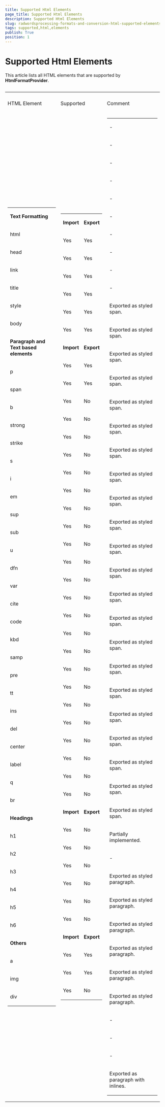 ```yaml
---
title: Supported Html Elements
page_title: Supported Html Elements
description: Supported Html Elements
slug: radwordsprocessing-formats-and-conversion-html-supported-elements
tags: supported,html,elements
publish: True
position: 1
---
```


# Supported Html Elements



This article lists all HTML elements that are supported by __HtmlFormatProvider__.
      

## 
<table><th><tr><td>

HTML Element
                </td><td>

Supported
                </td><td>

Comment
                </td></tr></th><tr><td>
<table><tr><td>

<b>Text Formatting</b></td></tr><tr><td>

html</td></tr><tr><td>

head</td></tr><tr><td>

link</td></tr><tr><td>

title</td></tr><tr><td>

style</td></tr><tr><td>

body</td></tr><tr><td>

<b>Paragraph and Text based elements</b></td></tr><tr><td>

p</td></tr><tr><td>

span</td></tr><tr><td>

b</td></tr><tr><td>

strong</td></tr><tr><td>

strike</td></tr><tr><td>

s</td></tr><tr><td>

i</td></tr><tr><td>

em</td></tr><tr><td>

sup</td></tr><tr><td>

sub</td></tr><tr><td>

u</td></tr><tr><td>

dfn</td></tr><tr><td>

var</td></tr><tr><td>

cite</td></tr><tr><td>

code</td></tr><tr><td>

kbd</td></tr><tr><td>

samp</td></tr><tr><td>

pre</td></tr><tr><td>

tt</td></tr><tr><td>

ins</td></tr><tr><td>

del</td></tr><tr><td>

center</td></tr><tr><td>

label</td></tr><tr><td>

q</td></tr><tr><td>

br</td></tr><tr><td>

<b>Headings</b></td></tr><tr><td>

h1</td></tr><tr><td>

h2</td></tr><tr><td>

h3</td></tr><tr><td>

h4</td></tr><tr><td>

h5</td></tr><tr><td>

h6</td></tr><tr><td>

<b>Others</b></td></tr><tr><td>

a</td></tr><tr><td>

img</td></tr><tr><td>

div</td></tr></table></td><td>
<table><tr><td>

<b>Import</b></td><td>

<b>Export</b></td></tr><tr><td>

Yes</td><td>

Yes</td></tr><tr><td>

Yes</td><td>

Yes</td></tr><tr><td>

Yes</td><td>

Yes</td></tr><tr><td>

Yes</td><td>

Yes</td></tr><tr><td>

Yes</td><td>

Yes</td></tr><tr><td>

Yes</td><td>

Yes</td></tr><tr><td>

<b>Import</b></td><td>

<b>Export</b></td></tr><tr><td>

Yes</td><td>

Yes</td></tr><tr><td>

Yes</td><td>

Yes</td></tr><tr><td>

Yes</td><td>

No</td></tr><tr><td>

Yes</td><td>

No</td></tr><tr><td>

Yes</td><td>

No</td></tr><tr><td>

Yes</td><td>

No</td></tr><tr><td>

Yes</td><td>

No</td></tr><tr><td>

Yes</td><td>

No</td></tr><tr><td>

Yes</td><td>

No</td></tr><tr><td>

Yes</td><td>

No</td></tr><tr><td>

Yes</td><td>

No</td></tr><tr><td>

Yes</td><td>

No</td></tr><tr><td>

Yes</td><td>

No</td></tr><tr><td>

Yes</td><td>

No</td></tr><tr><td>

Yes</td><td>

No</td></tr><tr><td>

Yes</td><td>

No</td></tr><tr><td>

Yes</td><td>

No</td></tr><tr><td>

Yes</td><td>

No</td></tr><tr><td>

Yes</td><td>

No</td></tr><tr><td>

Yes</td><td>

No</td></tr><tr><td>

Yes</td><td>

No</td></tr><tr><td>

Yes</td><td>

No</td></tr><tr><td>

Yes</td><td>

No</td></tr><tr><td>

Yes</td><td>

No</td></tr><tr><td>

Yes</td><td>

No</td></tr><tr><td>

<b>Import</b></td><td>

<b>Export</b></td></tr><tr><td>

Yes</td><td>

No</td></tr><tr><td>

Yes</td><td>

No</td></tr><tr><td>

Yes</td><td>

No</td></tr><tr><td>

Yes</td><td>

No</td></tr><tr><td>

Yes</td><td>

No</td></tr><tr><td>

Yes</td><td>

No</td></tr><tr><td>

<b>Import</b></td><td>

<b>Export</b></td></tr><tr><td>

Yes</td><td>

Yes</td></tr><tr><td>

Yes</td><td>

Yes</td></tr><tr><td>

Yes</td><td>

No</td></tr></table></td><td>
<table><tr><td>

-</td></tr><tr><td>

-</td></tr><tr><td>

-</td></tr><tr><td>

-</td></tr><tr><td>

-</td></tr><tr><td>

-</td></tr><tr><td>

-</td></tr><tr><td>

-</td></tr><tr><td>

-</td></tr><tr><td>

-</td></tr><tr><td>

Exported as styled span.</td></tr><tr><td>

Exported as styled span.</td></tr><tr><td>

Exported as styled span.</td></tr><tr><td>

Exported as styled span.</td></tr><tr><td>

Exported as styled span.</td></tr><tr><td>

Exported as styled span.</td></tr><tr><td>

Exported as styled span.</td></tr><tr><td>

Exported as styled span.</td></tr><tr><td>

Exported as styled span.</td></tr><tr><td>

Exported as styled span.</td></tr><tr><td>

Exported as styled span.</td></tr><tr><td>

Exported as styled span.</td></tr><tr><td>

Exported as styled span.</td></tr><tr><td>

Exported as styled span.</td></tr><tr><td>

Exported as styled span.</td></tr><tr><td>

Exported as styled span.</td></tr><tr><td>

Exported as styled span.</td></tr><tr><td>

Exported as styled span.</td></tr><tr><td>

Exported as styled span.</td></tr><tr><td>

Exported as styled span.</td></tr><tr><td>

Exported as styled span.</td></tr><tr><td>

Exported as styled span.</td></tr><tr><td>

Partially implemented.</td></tr><tr><td>

-</td></tr><tr><td>

Exported as styled paragraph.</td></tr><tr><td>

Exported as styled paragraph.</td></tr><tr><td>

Exported as styled paragraph.</td></tr><tr><td>

Exported as styled paragraph.</td></tr><tr><td>

Exported as styled paragraph.</td></tr><tr><td>

Exported as styled paragraph.</td></tr><tr><td>

-</td></tr><tr><td>

-</td></tr><tr><td>

-</td></tr><tr><td>

Exported as paragraph with inlines.</td></tr></table></td></tr></table>

